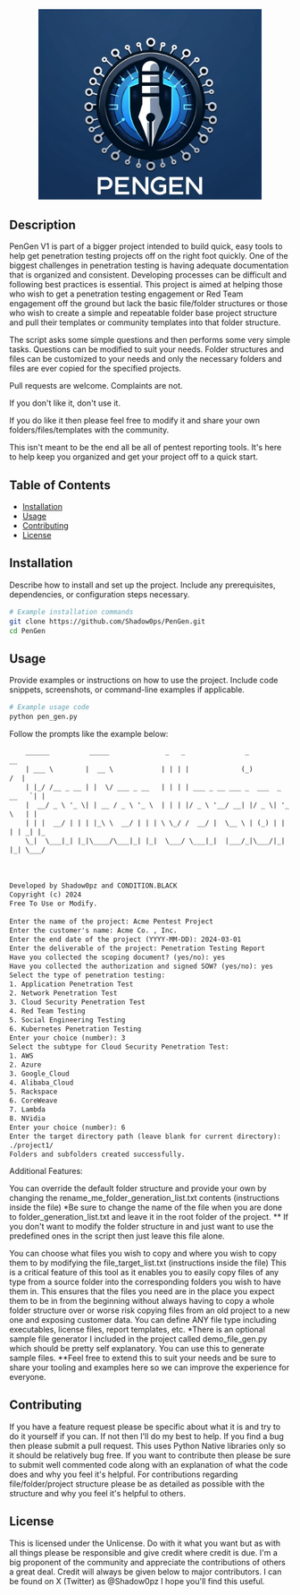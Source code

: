 <div align="center">
<img src="PenGen_Logo.jpg" width="400" />
</div>


## Description

PenGen V1 is part of a bigger project intended to build quick, easy tools to help get penetration testing projects off on the right foot quickly.
One of the biggest challenges in penetration testing is having adequate documentation that is organized and consistent. Developing processes can be difficult and following best practices is essential.
This project is aimed at helping those who wish to get a penetration testing engagement or Red Team engagement off the ground but lack the basic file/folder structures or those who wish to create a simple and repeatable folder base project structure and pull their templates or community templates into that folder structure.

The script asks some simple questions and then performs some very simple tasks.
Questions can be modified to suit your needs.
Folder structures and files can be customized to your needs and only the necessary folders and files are ever copied for the specified projects.

Pull requests are welcome. 
Complaints are not. 

If you don't like it, don't use it. 

If you do like it then please feel free to modify it and share your own folders/files/templates with the community.

This isn't meant to be the end all be all of pentest reporting tools. It's here to help keep you organized and get your project off to a quick start.

## Table of Contents

- [Installation](#installation)
- [Usage](#usage)
- [Contributing](#contributing)
- [License](#license)

## Installation

Describe how to install and set up the project. Include any prerequisites, dependencies, or configuration steps necessary.

```bash
# Example installation commands
git clone https://github.com/Shadow0ps/PenGen.git
cd PenGen
```

## Usage

Provide examples or instructions on how to use the project. Include code snippets, screenshots, or command-line examples if applicable.

```python
# Example usage code
python pen_gen.py
```

Follow the prompts like the example below:

```
    ______          _____              _   _               _               __  
    | ___ \        |  __ \            | | | |             (_)             /  | 
    | |_/ /__ _ __ | |  \/ ___ _ __   | | | | ___ _ __ ___ _  ___  _ __   `| | 
    |  __/ _ \ '_ \| | __ / _ \ '_ \  | | | |/ _ \ '__/ __| |/ _ \| '_ \   | | 
    | | |  __/ | | | |_\ \  __/ | | | \ \_/ /  __/ |  \__ \ | (_) | | | | _| |_
    \_|  \___|_| |_|\____/\___|_| |_|  \___/ \___|_|  |___/_|\___/|_| |_| \___/
                                                                                                        
                                                                                                        
    
Developed by Shadow0pz and CONDITION.BLACK
Copyright (c) 2024
Free To Use or Modify.

Enter the name of the project: Acme Pentest Project
Enter the customer's name: Acme Co. , Inc.
Enter the end date of the project (YYYY-MM-DD): 2024-03-01
Enter the deliverable of the project: Penetration Testing Report
Have you collected the scoping document? (yes/no): yes
Have you collected the authorization and signed SOW? (yes/no): yes
Select the type of penetration testing:
1. Application Penetration Test
2. Network Penetration Test
3. Cloud Security Penetration Test
4. Red Team Testing
5. Social Engineering Testing
6. Kubernetes Penetration Testing
Enter your choice (number): 3
Select the subtype for Cloud Security Penetration Test:
1. AWS
2. Azure
3. Google_Cloud
4. Alibaba_Cloud
5. Rackspace
6. CoreWeave
7. Lambda
8. NVidia
Enter your choice (number): 6
Enter the target directory path (leave blank for current directory): ./project1/
Folders and subfolders created successfully.
```

Additional Features:

You can override the default folder structure and provide your own by changing the rename_me_folder_generation_list.txt contents (instructions inside the file)
*Be sure to change the name of the file when you are done to folder_generation_list.txt and leave it in the root folder of the project.
** If you don't want to modify the folder structure in and just want to use the predefined ones in the script then just leave this file alone.

You can choose what files you wish to copy and where you wish to copy them to by modifying the file_target_list.txt (instructions inside the file)
This is a critical feature of this tool as it enables you to easily copy files of any type from a source folder into the corresponding folders you wish to have them in.
This ensures that the files you need are in the place you expect them to be in from the beginning without always having to copy a whole folder structure over or worse
risk copying files from an old project to a new one and exposing customer data. You can define ANY file type including executables, license files, report templates, etc.
*There is an optional sample file generator I included in the project called demo_file_gen.py which should be pretty self explanatory. You can use this to generate sample files.
**Feel free to extend this to suit your needs and be sure to share your tooling and examples here so we can improve the experience for everyone.



## Contributing

If you have a feature request please be specific about what it is and try to do it yourself if you can. If not then I'll do my best to help.
If you find a bug then please submit a pull request. This uses Python Native libraries only so it should be relatively bug free.
If you want to contribute then please be sure to submit well commented code along with an explanation of what the code does and why you feel it's helpful.
For contributions regarding file/folder/project structure please be as detailed as possible with the structure and why you feel it's helpful to others.

## License

This is licensed under the Unlicense. Do with it what you want but as with all things please be responsible and give credit where credit is due.
I'm a big proponent of the community and appreciate the contributions of others a great deal. Credit will always be given below to major contributors.
I can be found on X (Twitter) as @Shadow0pz
I hope you'll find this useful.
